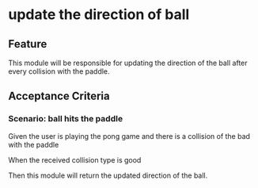 # update the direction of ball

## Feature

This module will be responsible for updating the
direction of the ball after every collision with the paddle.

## Acceptance Criteria

### Scenario: ball hits the paddle

  Given the user is playing the pong game and there
  is a collision of the bad with the paddle

  When the received collision type is good

  Then this module will return the updated direction
  of the ball.
